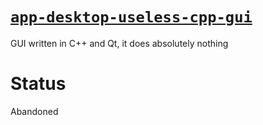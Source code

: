 # [`app-desktop-useless-cpp-gui`][repo]

GUI written in C++ and Qt, it does absolutely nothing

<!-- internal links -->

<!-- external links -->
[repo]: https://github.com/shishifubing-com/app-desktop-useless-cpp-gui


# Status

Abandoned
